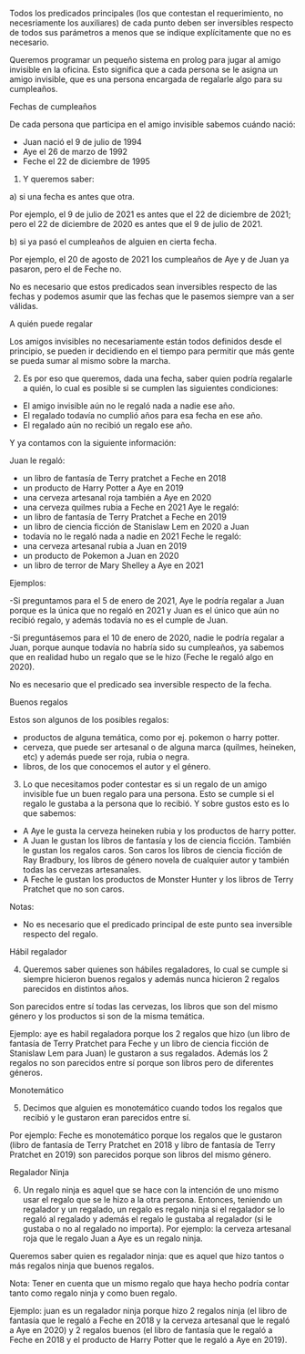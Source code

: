 Todos los predicados principales (los que contestan el requerimiento, no necesriamente los auxiliares) de cada punto deben ser inversibles respecto de todos sus parámetros a menos que se indique explícitamente que no es necesario.

Queremos programar un pequeño sistema en prolog para jugar al amigo invisible en la oficina. Esto significa que a cada persona se le asigna un amigo invisible, que es una persona encargada de regalarle algo para su cumpleaños.


Fechas de cumpleaños

De cada persona que participa en el amigo invisible sabemos cuándo nació:
- Juan nació el 9 de julio de 1994
- Aye el 26 de marzo de 1992
- Feche el 22 de diciembre de 1995

1. Y queremos saber:

a) si una fecha es antes que otra.

Por ejemplo, el 9 de julio de 2021 es antes que el 22 de diciembre de 2021; pero el 22 de diciembre de 2020 es antes que el 9 de julio de 2021.

b) si ya pasó el cumpleaños de alguien en cierta fecha.

Por ejemplo, el 20 de agosto de 2021 los cumpleaños de Aye y de Juan ya pasaron, pero el de Feche no.


No es necesario que estos predicados sean inversibles respecto de las fechas y podemos asumir que las fechas que le pasemos siempre van a ser válidas.


A quién puede regalar

Los amigos invisibles no necesariamente están todos definidos desde el principio, se pueden ir decidiendo en el tiempo para permitir que más gente se pueda sumar al mismo sobre la marcha.

2. Es por eso que queremos, dada una fecha, saber quien podría regalarle a quién, lo cual es posible si se cumplen las siguientes condiciones:
- El amigo invisible aún no le regaló nada a nadie ese año.
- El regalado todavía no cumplió años para esa fecha en ese año.
- El regalado aún no recibió un regalo ese año.

Y ya contamos con la siguiente información:

 Juan le regaló:
- un libro de fantasía de Terry pratchet a Feche en 2018
- un producto de Harry Potter a Aye en 2019
- una cerveza artesanal roja también a Aye en 2020
- una cerveza quilmes rubia a Feche en 2021
 Aye le regaló:
- un libro de fantasía de Terry Pratchet a Feche en 2019
- un libro de ciencia ficción de Stanislaw Lem en 2020 a Juan
- todavía no le regaló nada a nadie en 2021
Feche le regaló:
- una cerveza artesanal rubia a Juan en 2019
- un producto de Pokemon a Juan en 2020
- un libro de terror de Mary Shelley a Aye en 2021

Ejemplos:
 
-Si preguntamos para el 5 de enero de 2021, Aye le podría regalar a Juan porque es la única que no regaló en 2021 y Juan es el único que aún no recibió regalo, y además todavía no es el cumple de Juan.
 
-Si preguntásemos para el 10 de enero de 2020, nadie le podría regalar a Juan, porque aunque todavía no habría sido su cumpleaños, ya sabemos que en realidad hubo un regalo que se le hizo (Feche le regaló algo en 2020).

No es necesario que el predicado sea inversible respecto de la fecha.




Buenos regalos

Estos son algunos de los posibles regalos:
- productos de alguna temática, como por ej. pokemon o harry potter.
- cerveza, que puede ser artesanal o de alguna marca (quilmes, heineken, etc) y además puede ser roja, rubia o negra.
- libros, de los que conocemos el autor y el género.

3. Lo que necesitamos poder contestar es si un regalo de un amigo invisible fue un buen regalo para una persona. Esto se cumple si el regalo le gustaba a la persona que lo recibió. Y sobre gustos esto es lo que sabemos:
- A Aye le gusta la cerveza heineken rubia y los productos de harry potter.
- A Juan le gustan los libros de fantasía y los de ciencia ficción. También le gustan los regalos caros. Son caros los libros de ciencia ficción de Ray Bradbury, los libros de género novela de cualquier autor y también todas las cervezas artesanales.
- A Feche le gustan los productos de Monster Hunter y los libros de Terry Pratchet que no son caros.

Notas:
- No es necesario que el predicado principal de este punto sea inversible respecto del regalo.

Hábil regalador

4. Queremos saber quienes son hábiles regaladores, lo cual se cumple si siempre hicieron buenos regalos y además nunca hicieron 2 regalos parecidos en distintos años.

Son parecidos entre sí todas las cervezas, los libros que son del mismo género y los productos si son de la misma temática.

Ejemplo: aye es habil regaladora porque los 2 regalos que hizo (un libro de fantasía de Terry Pratchet para Feche y un libro de ciencia ficción de Stanislaw Lem para Juan) le gustaron a sus regalados. Además los 2 regalos no son parecidos entre sí porque son libros pero de diferentes géneros.

Monotemático

5. Decimos que alguien es monotemático cuando todos los regalos que recibió y le gustaron eran parecidos entre sí.

Por ejemplo: Feche es monotemático porque los regalos que le gustaron (libro de fantasía de Terry Pratchet en 2018 y libro de fantasía de Terry Pratchet en 2019) son parecidos porque son libros del mismo género.

Regalador Ninja

6. Un regalo ninja es aquel que se hace con la intención de uno mismo usar el regalo que se le hizo a la otra persona. Entonces, teniendo un regalador y un regalado, un regalo es regalo ninja si el regalador se lo regaló al regalado y además el regalo le gustaba al regalador (si le gustaba o no al regalado no importa).
Por ejemplo: la cerveza artesanal roja que le regalo Juan a Aye es un regalo ninja.

Queremos saber quien es regalador ninja: que es aquel que hizo tantos o más regalos ninja que buenos regalos.

Nota: Tener en cuenta que un mismo regalo que haya hecho podría contar tanto como regalo ninja y como buen regalo.

Ejemplo: juan es un regalador ninja porque hizo 2 regalos ninja (el libro de fantasía que le regaló a Feche en 2018 y la cerveza artesanal que le regaló a Aye en 2020) y 2 regalos buenos (el libro de fantasía que le regaló a Feche en 2018 y el producto de Harry Potter que le regaló a Aye en 2019).










